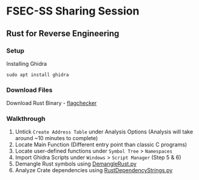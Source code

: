 # FSEC-SS Sharing Session

## Rust for Reverse Engineering
### Setup
Installing Ghidra
```
sudo apt install ghidra
```

### Download Files
Download Rust Binary - [flagchecker](https://cloudmails-my.sharepoint.com/:u:/g/personal/tp059618_mail_apu_edu_my/EWqiSpmUthFBmtikj21JL6gBPBhOW2VIMDmpGv8f0HH-sw?e=7MRhgY)

### Walkthrough
1. Untick `Create Address Table` under Analysis Options (Analysis will take around ~10 minutes to complete)
2. Locate Main Function (Different entry point than classic C programs)
3. Locate user-defined functions under `Symbol Tree` > `Namespaces`
4. Import Ghidra Scripts under `Windows` > `Script Manager` (Step 5 & 6)
5. Demangle Rust symbols using [DemangleRust.py](https://gist.githubusercontent.com/str4d/e541f4c28e2bca80d222434ac1a204f4/raw/80688c7458284310b7cad445ce94333a0ae969ef/DemangleRust.py)
6. Analyze Crate dependencies using [RustDependencyStrings.py](https://raw.githubusercontent.com/BinaryDefense/GhidraRustDependenciesExtractor/main/RustDependencyStrings.py)
